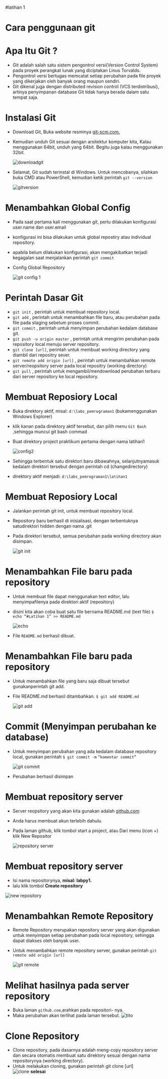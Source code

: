 #latihan 1
# Cara penggunaan git
# Apa Itu Git ?
* Git adalah salah satu sistem pengontrol versi(Version Control System) pada proyek perangkat lunak yang diciptakan Linus Torvalds.
* Pengontrol versi bertugas memcatat setiap perubahan pada file proyek yang dikerjakan oleh banyak orang maupun sendiri.
* Git dikenal juga dengan distributed revision control (VCS terdistribusi), artinya penyimpanan database Git tidak hanya berada dalam satu tempat saja.
# Instalasi Git
* Download Git, Buka website resminya [git-scm.com.](https://git-scm.com)
* Kemudian unduh Git sesuai dengan arsitektur komputer kita, Kalau menggunakan 64bit, unduh yang 64bit. Begitu juga kalau menggunakan 32bit.

  ![downloadgit](https://user-images.githubusercontent.com/57053160/68082721-94e01e80-fe52-11e9-84cf-3ecc7967002a.png)

* Selamat, Git sudah terinstal di Windows. Untuk mencobanya, silahkan buka CMD atau PowerShell, kemudian ketik perintah ``git --version``

  ![gitversion](https://user-images.githubusercontent.com/57053160/68082747-e2f52200-fe52-11e9-8fe7-0747980d232f.png)

# Menambahkan Global Config
* Pada saat pertama kali menggunakan git, perlu dilakukan konfigurasi user.name dan user.email
* konfigurasi ini bisa dilakukan untuk global repostiry atau individual repository.
* apabila belum dilakukan konfigurasi, akan mengakibatkan terjadi kegagalan saat menjalankan perintah ``git commit``
* Config Global Repository

  ![git config 1](https://user-images.githubusercontent.com/57053160/68082766-22bc0980-fe53-11e9-95d5-6acf2177943c.png)
  
# Perintah Dasar Git
* ``git init`` , perintah untuk membuat repository local.
* ``git add`` , perintah untuk menambahkan file baru, atau perubahan pada file pada staging sebelum proses commit.
* ``git commit`` , perintah untuk menyimpan perubahan kedalam database git.
* ``git push -u origin master`` , perintah untuk mengirim perubahan pada repository local menuju server repository.
* ``git clone [url]``, perintah untuk membuat working directory yang diambil dari repositry sever.
* ``git remote add origin [url]`` , perintah untuk menambahkan remote server/reopsitory server pada local repositry (working directory)
* ``git pull`` , perintah untuk mengambil/mendownload perubahan terbaru dari server repository ke local repository.
# Membuat Reposiory Local
* Buka direktory aktif, misal: ``d:\labs_pemrograman1`` (bukamenggunakan Windows Explorer)
* klik kanan pada direktory aktif tersebut, dan pilih menu ``Git Bash`` ,sehingga muncul git bash commad
* Buat direktory project praktikum pertama dengan nama latihan1

  ![config2](https://user-images.githubusercontent.com/57053160/68082829-1d12f380-fe54-11e9-9708-a62b52da75af.png)

* Sehingga terbentuk satu direktori baru dibawahnya, selanjutnyamasuk kedalam direktori tersebut dengan perintah cd (changedirectory)
* direktory aktif menjadi: ``d:\labs_pemrograman1\latihan1``
# Membuat Reposiory Local
* Jalankan perintah git init, untuk membuat repository local.
* Repository baru berhasil di inisialisasi, dengan terbentuknya satudirektori hidden dengan nama .git
* Pada direktori tersebut, semua perubahan pada working directory akan disimpan.

  ![git init](https://user-images.githubusercontent.com/57053160/68082998-2b620f00-fe56-11e9-8289-51ba1737d7a3.png)

# Menambahkan File baru pada repository
* Untuk membuat file dapat menggunakan text editor, lalu menyimpafilenya pada direktori aktif (repository)
* disini kita akan coba buat satu file bernama README.md (text file) ``$ echo “#Latihan 1” >> README.md``
  
  ![echo](https://user-images.githubusercontent.com/57053160/68083012-5e0c0780-fe56-11e9-9867-e1fbd39fc450.png)

* File ``README.md`` berhasil dibuat.
# Menambahkan File baru pada repository
* Untuk menambahkan file yang baru saja dibuat tersebut gunakanperintah git add.
* File README.md berhasil ditambahkan. ``$ git add README.md``
  
  ![git add](https://user-images.githubusercontent.com/57053160/68083073-12a62900-fe57-11e9-87f7-5ebe1e4b74e7.png)

# Commit (Menyimpan perubahan ke database)
* Untuk menyimpan perubahan yang ada kedalam database repository local, gunakan perintah ``$ git commit -m``  ``“komentar commit”``

  ![git commit](https://user-images.githubusercontent.com/57053160/68083091-54cf6a80-fe57-11e9-9f07-655faa702b2b.png)
  
* Perubahan berhasil disimpan
# Membuat repository server
* Server reopsitory yang akan kita gunakan adalah [github.com](https://gitthub.com)
* Anda harus membuat akun terlebih dahulu.
* Pada laman github, klik tombol start a project, atau Dari menu (icon +) klik New Repositor

  ![repository server](https://user-images.githubusercontent.com/57053160/68083101-821c1880-fe57-11e9-8370-3883e32ed354.png)

# Membuat repository server
* Isi nama repositorynya, **misal: labpy1.**
* lalu klik tombol **Create repository**

 ![new repository](https://user-images.githubusercontent.com/57053160/68083116-a5df5e80-fe57-11e9-8532-58b464ad5ba0.png)
 
# Menambahkan Remote Repository
* Remote Repository merupakan repository server yang akan digunakan untuk menyimpan setiap perubahan pada local repository, sehingga   dapat diakses oleh banyak user.
* Untuk menambahkan remote repository server, gunakan perintah ``git remote add origin [url]``

  ![git remote](https://user-images.githubusercontent.com/57053160/68083140-f8b91600-fe57-11e9-880c-1244bedd9b0a.png)
  
# Melihat hasilnya pada server repository
* Buka laman ``github.com``,arahkan pada repositori- nya.
* Maka perubahan akan terlihat pada laman tersebut.
![tito](https://user-images.githubusercontent.com/57053160/68083190-ccea6000-fe58-11e9-8ab2-338338cf060f.png)
# Clone Repository
* Clone repository, pada dasarnya adalah meng-copy repository server dan secara otomatis membuat satu direktory sesuai dengan nama repositorynya (working directory).
* Untuk melakukan cloning, gunakan perintah git clone [url]  
![clone](https://user-images.githubusercontent.com/57053160/68083242-0b801a80-fe59-11e9-8520-95bfd56daa3d.png)
**selesai**
